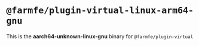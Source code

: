 # `@farmfe/plugin-virtual-linux-arm64-gnu`

This is the **aarch64-unknown-linux-gnu** binary for `@farmfe/plugin-virtual`
